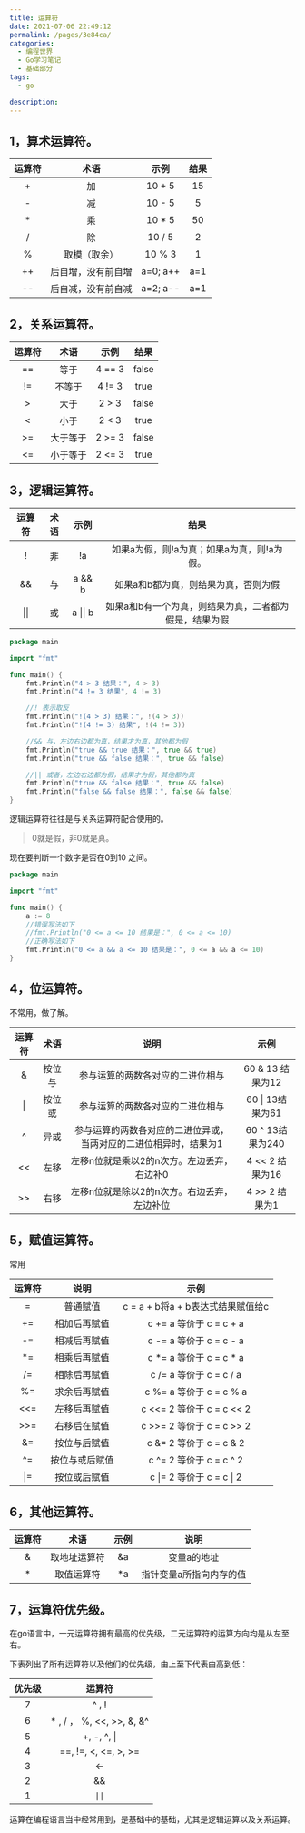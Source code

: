```yaml
---
title: 运算符
date: 2021-07-06 22:49:12
permalink: /pages/3e84ca/
categories: 
  - 编程世界
  - Go学习笔记
  - 基础部分
tags: 
  - go

description: 
---
```


## 1，算术运算符。

| 运算符 |        术语        |   示例   | 结果 |
| :----: | :----------------: | :------: | :--: |
|   +    |         加         |  10 + 5  |  15  |
|   -    |         减         |  10 - 5  |  5   |
|   *    |         乘         |  10 * 5  |  50  |
|   /    |         除         |  10 / 5  |  2   |
|   %    |    取模（取余）    |  10 % 3  |  1   |
|   ++   | 后自增，没有前自增 | a=0; a++ | a=1  |
|   --   | 后自减，没有前自减 | a=2; a-- | a=1  |

## 2，关系运算符。

| 运算符 |   术语   |  示例  | 结果  |
| :----: | :------: | :----: | :---: |
|   ==   |   等于   | 4 == 3 | false |
|   !=   |  不等于  | 4 != 3 | true  |
|   >    |   大于   | 2 > 3  | false |
|   <    |   小于   | 2 < 3  | true  |
|   >=   | 大于等于 | 2 >= 3 | false |
|   <=   | 小于等于 | 2 <= 3 | true  |

## 3，逻辑运算符。

| 运算符 | 术语 |   示例   |                          结果                          |
| :----: | :--: | :------: | :----------------------------------------------------: |
|   !    |  非  |    !a    |       如果a为假，则!a为真；如果a为真，则!a为假。       |
|   &&   |  与  |  a && b  |          如果a和b都为真，则结果为真，否则为假          |
|  \|\|  |  或  | a \|\| b | 如果a和b有一个为真，则结果为真，二者都为假是，结果为假 |


```go
package main

import "fmt"

func main() {
	fmt.Println("4 > 3 结果：", 4 > 3)
	fmt.Println("4 != 3 结果", 4 != 3)

	//! 表示取反
	fmt.Println("!(4 > 3) 结果：", !(4 > 3))
	fmt.Println("!(4 != 3) 结果", !(4 != 3))

	//&& 与，左边右边都为真，结果才为真，其他都为假
	fmt.Println("true && true 结果：", true && true)
	fmt.Println("true && false 结果：", true && false)

	//|| 或者，左边右边都为假，结果才为假，其他都为真
	fmt.Println("true && false 结果：", true && false)
	fmt.Println("false && false 结果：", false && false)
}
```

逻辑运算符往往是与关系运算符配合使用的。

> 0就是假，非0就是真。

现在要判断一个数字是否在0到10 之间。

```go
package main

import "fmt"

func main() {
	a := 8
	//错误写法如下
	//fmt.Println("0 <= a <= 10 结果是：", 0 <= a <= 10)
	//正确写法如下
	fmt.Println("0 <= a && a <= 10 结果是：", 0 <= a && a <= 10)
}
```

## 4，位运算符。

不常用，做了解。

| 运算符 |  术语  |                             说明                             |       示例       |
| :----: | :----: | :----------------------------------------------------------: | :--------------: |
|   &    | 按位与 |               参与运算的两数各对应的二进位相与               | 60 & 13 结果为12 |
|   \|   | 按位或 |               参与运算的两数各对应的二进位相与               | 60 \| 13结果为61 |
|   ^    |  异或  | 参与运算的两数各对应的二进位异或，当两对应的二进位相异时，结果为1 | 60 ^ 13结果为240 |
|   <<   |  左移  |          左移n位就是乘以2的n次方。左边丢弃，右边补0          | 4 << 2 结果为16  |
|   >>   |  右移  |         左移n位就是除以2的n次方。右边丢弃，左边补位          |  4 >> 2 结果为1  |

## 5，赋值运算符。

常用

| 运算符 |      说明      |               示例                |
| :----: | :------------: | :-------------------------------: |
|   =    |    普通赋值    | c = a + b将a + b表达式结果赋值给c |
|   +=   |  相加后再赋值  |      c += a 等价于 c = c + a      |
|   -=   |  相减后再赋值  |      c -= a 等价于 c = c - a      |
|   *=   |  相乘后再赋值  |      c *= a 等价于 c = c * a      |
|   /=   |  相除后再赋值  |      c /= a 等价于 c = c / a      |
|   %=   |  求余后再赋值  |      c %= a 等价于 c = c % a      |
|  <<=   |  左移后再赋值  |     c <<= 2 等价于 c = c << 2     |
|  >>=   |  右移后在赋值  |     c >>= 2 等价于 c = c >> 2     |
|   &=   |  按位与后赋值  |      c &= 2 等价于 c = c & 2      |
|   ^=   | 按位与或后赋值 |      c ^= 2 等价于 c = c ^ 2      |
|  \|=   |  按位或后赋值  |     c \|= 2 等价于 c = c \| 2     |

## 6，其他运算符。

| 运算符 |     术语     | 示例 |          说明           |
| :----: | :----------: | :--: | :---------------------: |
|   &    | 取地址运算符 |  &a  |       变量a的地址       |
|   *    |  取值运算符  |  *a  | 指针变量a所指向内存的值 |

## 7，运算符优先级。

在go语言中，一元运算符拥有最高的优先级，二元运算符的运算方向均是从左至右。

下表列出了所有运算符以及他们的优先级，由上至下代表由高到低：

| 优先级 |           运算符            |
| :----: | :-------------------------: |
|   7    |           ^ ,  !            |
|   6    | * , / ， %, <<, >>,  &,  &^ |
|   5    |         +, -, ^, \|         |
|   4    |    ==, !=, <, <=, >, >=     |
|   3    |             <-              |
|   2    |             &&              |
|   1    |           `\|\|`            |

运算在编程语言当中经常用到，是基础中的基础，尤其是逻辑运算以及关系运算。